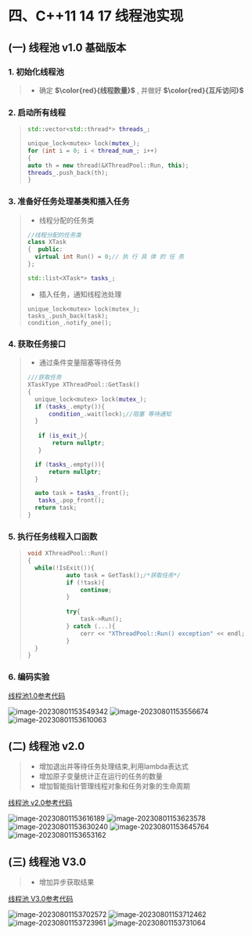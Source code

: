# 四、C++11 14 17 线程池实现

## (一) 线程池 v1.0 基础版本

### 1. 初始化线程池

>- 确定 **$\color{red}{线程数量}$** , 并做好 **$\color{red}{互斥访问}$**

### 2. 启动所有线程

>```c++
>std::vector<std::thread*> threads_;
>
>unique_lock<mutex> lock(mutex_);
>for (int i = 0; i < thread_num_; i++)
>{
>auto th = new thread(&XThreadPool::Run, this);
>threads_.push_back(th);
>}
>```

### 3. 准备好任务处理基类和插入任务

>- 线程分配的任务类
>
>```c++
>//线程分配的任务类
>class XTask
>{	public:
>	virtual int Run() = 0;// 执 行 具 体 的 任 务
>};
>
>std::list<XTask*> tasks_;
>```
>
>- 插入任务，通知线程池处理
>
>```
>unique_lock<mutex> lock(mutex_);
>tasks_.push_back(task);
>condition_.notify_one();
>```
>

### 4. 获取任务接口

>- 通过条件变量阻塞等待任务
>
>```C++
>///获取任务
>XTaskType XThreadPool::GetTask()
>{
>	unique_lock<mutex> lock(mutex_);
>	if (tasks_.empty()){
>		condition_.wait(lock);//阻塞 等待通知
>	} 
>    
>    if (is_exit_){
>        return nullptr;
>    }
>
>	if (tasks_.empty()){
>		return nullptr;
>	} 
>
>	auto task = tasks_.front();
>    tasks_.pop_front();
>	return task;
>}
>```

### 5. 执行任务线程入口函数

>```c++
>void XThreadPool::Run()
>{
>	while(!IsExit()){
>            auto task = GetTask();/*获取任务*/
>            if (!task){
>                continue;
>            }
>	
>            try{
>                task‐>Run();
>            } catch (...){
>                cerr << "XThreadPool::Run() exception" << endl;
>            }
>	}
>}
>```

### 6. 编码实验

[线程池1.0参考代码](https://github.com/WONGZEONJYU/stu_cpp_thread/tree/main/117thread_pool_10)

<img src="./assets/image-20230801153549342.png" alt="image-20230801153549342" /> 

<img src="./assets/image-20230801153556674.png" alt="image-20230801153556674" /> 

<img src="./assets/image-20230801153610063.png" alt="image-20230801153610063" /> 

## (二) 线程池 v2.0

>- 增加退出并等待任务处理结束,利用lambda表达式
>- 增加原子变量统计正在运行的任务的数量
>- 增加智能指针管理线程对象和任务对象的生命周期
>

[线程池 v2.0参考代码](https://github.com/WONGZEONJYU/stu_cpp_thread/tree/main/118thread_pool_20)

<img src="./assets/image-20230801153616189.png" alt="image-20230801153616189" /> 

<img src="./assets/image-20230801153623578.png" alt="image-20230801153623578" /> 

<img src="./assets/image-20230801153630240.png" alt="image-20230801153630240" /> 

<img src="./assets/image-20230801153645764.png" alt="image-20230801153645764" /> 

<img src="./assets/image-20230801153653162.png" alt="image-20230801153653162" /> 

## (三) 线程池 V3.0

>- 增加异步获取结果
>

[线程池 V3.0参考代码](https://github.com/WONGZEONJYU/stu_cpp_thread/tree/main/119thread_pool_30)

<img src="./assets/image-20230801153702572.png" alt="image-20230801153702572" /> 

<img src="./assets/image-20230801153712462.png" alt="image-20230801153712462" /> 

<img src="./assets/image-20230801153723961.png" alt="image-20230801153723961" /> 

<img src="./assets/image-20230801153731064.png" alt="image-20230801153731064" /> 
